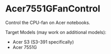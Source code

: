Acer7551GFanControl
===================


Control the CPU-fan on Acer notebooks.  

Target Models (may work on additional models):
* Acer S3 (S3-391 specifically)
* Acer 7551G
